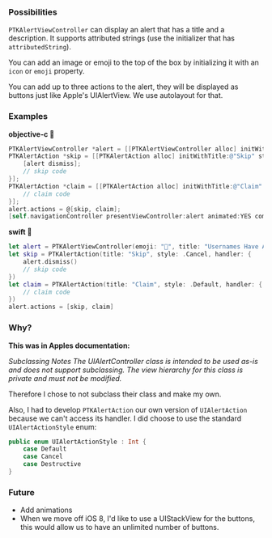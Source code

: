 ### Possibilities 
`PTKAlertViewController` can display an alert that has a title and a description. It supports attributed strings (use the initializer that has `attributedString`). 

You can add an image or emoji to the top of the box by initializing it with an `icon` or `emoji` property. 

You can add up to three actions to the alert, they will be displayed as buttons just like Apple's UIAlertView. We use autolayout for that. 


### Examples
__objective-c 👴__

```objective-c
PTKAlertViewController *alert = [[PTKAlertViewController alloc] initWithEmoji:@"🎉" title:@"Usernames Have Arrived" description:@"People can find you on Airtime by username, Claim yours while it's still available"];
PTKAlertAction *skip = [[PTKAlertAction alloc] initWithTitle:@"Skip" style:UIAlertActionStyleCancel handler: ^{
    [alert dismiss];
    // skip code
}];
PTKAlertAction *claim = [[PTKAlertAction alloc] initWithTitle:@"Claim" style:UIAlertActionStyleDefault handler: ^{
    // claim code
}];
alert.actions = @[skip, claim];
[self.navigationController presentViewController:alert animated:YES completion:nil];
```

__swift 👶__

```swift 
let alert = PTKAlertViewController(emoji: "👅", title: "Usernames Have Arrived", description: "People can find you on Airtime by username, Claim yours while it's still available")
let skip = PTKAlertAction(title: "Skip", style: .Cancel, handler: {
    alert.dismiss()
    // skip code
})
let claim = PTKAlertAction(title: "Claim", style: .Default, handler: {
    // claim code
})
alert.actions = [skip, claim]

```

### Why?

__This was in Apples documentation:__

_Subclassing Notes The UIAlertController class is intended to be used as-is and does not support subclassing. The view hierarchy for this class is private and must not be modified._

Therefore I chose to not subclass their class and make my own. 

Also, I had to develop `PTKAlertAction` our own version of `UIAlertAction` because we can't access its handler.
I did choose to use the standard `UIAlertActionStyle` enum:

```swift
public enum UIAlertActionStyle : Int {
    case Default
    case Cancel
    case Destructive
}
```

### Future
* Add animations 
* When we move off iOS 8, I'd like to use a UIStackView for the buttons, this would allow us to have an unlimited number of buttons. 